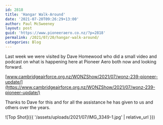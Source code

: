 ```yaml
---
id: 2818
title: 'Hangar Walk-Around'
date: '2021-07-20T09:26:29+13:00'
author: Paul McSweeney
layout: post
guid: 'https://www.pioneeraero.co.nz/?p=2818'
permalink: /2021/07/20/hangar-walk-around/
categories: Blog
---
```


Last week we were visited by Dave Homewood who did a small video and podcast on what is happening here at Pioneer Aero both now and looking forward.

[www.cambridgeairforce.org.nz/WONZShow/2021/07/wonz-239-pioneer-update/](https://www.cambridgeairforce.org.nz/WONZShow/2021/07/wonz-239-pioneer-update/)

Thanks to Dave for this and for all the assistance he has given to us and others over the years.

![Top Shot]({{ '/assets/uploads/2021/07/IMG_3349-1.jpg' | relative_url }})
